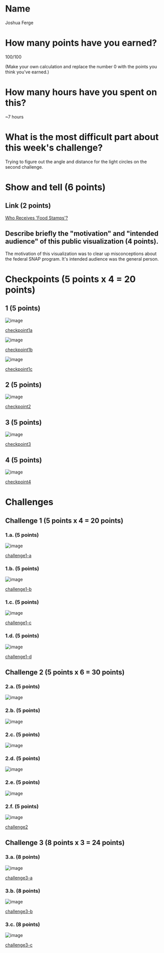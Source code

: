 # Name

Joshua Ferge

# How many points have you earned?

100/100

(Make your own calculation and replace the number 0 with the points you think you've earned.)

# How many hours have you spent on this?

~7 hours

# What is the most difficult part about this week's challenge?

Trying to figure out the angle and distance for the light circles on the second challenge.

# Show and tell (6 points)

## Link (2 points)

[Who Receives 'Food Stamps'?](http://www.forbes.com/sites/bethhoffman/2013/09/23/who-receives-food-stamps-and-why-it-is-critical-to-continue-their-support/)

## Describe briefly the "motivation" and "intended audience" of this public visualization (4 points).

The motivation of this visualization was to clear up misconceptions about the federal SNAP program. It's intended audience was the general person.

# Checkpoints (5 points x 4 = 20 points)

## 1 (5 points)

![image](check1a.png?raw=true)

[checkpoint1a](check1a.html)

![image](check1b.png?raw=true)

[checkpoint1b](check1b.html)

![image](check1c.png?raw=true)

[checkpoint1c](check1c.html)

## 2 (5 points)

![image](check2.png?raw=true)

[checkpoint2](check2.html)

## 3 (5 points)

![image](check3.png?raw=true)

[checkpoint3](check3.html)

## 4 (5 points)

![image](check4.png?raw=true)

[checkpoint4](check4.html)

# Challenges

## Challenge 1 (5 points x 4 = 20 points)

### 1.a. (5 points)

![image](chal1.png?raw=true)

[challenge1-a](chal1.html)

### 1.b. (5 points)

![image](chal2.png?raw=true)

[challenge1-b](chal2-b.html)

### 1.c. (5 points)

![image](chal3.png?raw=true)

[challenge1-c](checkpoint1-c.html)

### 1.d. (5 points)

![image](image.png?raw=true)

[challenge1-d](checkpoint1-d.html)

## Challenge 2 (5 points x 6 = 30 points)

### 2.a. (5 points)

![image](chal2a.png?raw=true)

### 2.b. (5 points)

![image](chal2b.png?raw=true)

### 2.c. (5 points)

![image](chal2c.png?raw=true)

### 2.d. (5 points)

![image](chal2d.png?raw=true)

### 2.e. (5 points)

![image](chal2e.png?raw=true)

### 2.f. (5 points)

![image](chal2f.png?raw=true)

[challenge2](chal20.html)

## Challenge 3 (8 points x 3 = 24 points)

### 3.a. (8 points)

![image](chal3a.png?raw=true)

[challenge3-a](chal3a.html)

### 3.b. (8 points)

![image](chal3b.png?raw=true)

[challenge3-b](chal3b.html)

### 3.c. (8 points)

![image](chal3c.png?raw=true)

[challenge3-c](chal3c.html)
